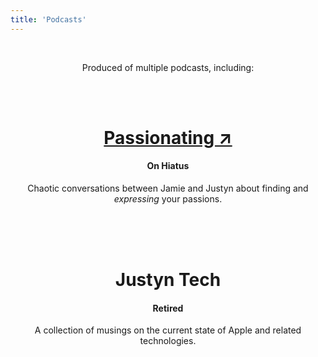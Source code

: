 ```yaml
---
title: 'Podcasts'
---
```

<center>
<br>
<p>Produced of multiple podcasts, including:</p>
<br><br>
<p>
<h1><a href="https://passionatingfm.tumblr.com">Passionating &#8599;</a></h1>
<h4>On Hiatus</h4>
Chaotic conversations between Jamie and Justyn about finding and <em>expressing</em> your passions.
</p>

<br><br><br>

<p>
<h1>Justyn Tech</h1>
<h4>Retired</h4>
A collection of musings on the current state of Apple and related technologies.
</p>
<br><br><br>
</center>

